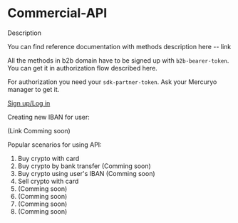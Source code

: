 # Commercial-API

Description


You can find reference documentation with methods description here -- link

All the methods in b2b domain have to be signed up with `b2b-bearer-token`. You can get it in authorization flow described here.

For authorization you need your `sdk-partner-token`. Ask your Mercuryo manager to get it.

[Sign up/Log in](https://github.com/mercuryoio/Commercial-API/blob/master/login.md)

Creating new IBAN for user:

(Link Comming soon)

Popular scenarios for using API:

1. Buy crypto with card
2. Buy crypto by bank transfer (Comming soon)
3. Buy crypto using user's IBAN (Comming soon)
4. Sell crypto with card
5. (Comming soon)
6. (Comming soon)
7. (Comming soon)
8. (Comming soon)
